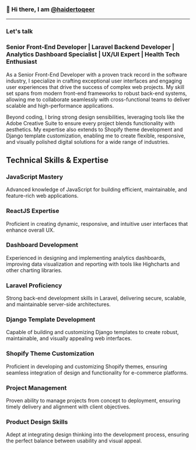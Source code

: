 ### 👋 Hi there, I am [@haidertoqeer](https://www.linkedin.com/in/haidertoqeer/) 
---
### Let's talk 


### Senior Front-End Developer | Laravel Backend Developer | Analytics Dashboard Specialist | UX/UI Expert | Health Tech Enthusiast

As a Senior Front-End Developer with a proven track record in the software industry, I specialize in crafting exceptional user interfaces and engaging user experiences that drive the success of complex web projects. My skill set spans from modern front-end frameworks to robust back-end systems, allowing me to collaborate seamlessly with cross-functional teams to deliver scalable and high-performance applications.

Beyond coding, I bring strong design sensibilities, leveraging tools like the Adobe Creative Suite to ensure every project blends functionality with aesthetics. My expertise also extends to Shopify theme development and Django template customization, enabling me to create flexible, responsive, and visually polished digital solutions for a wide range of industries.

## Technical Skills & Expertise
### JavaScript Mastery
Advanced knowledge of JavaScript for building efficient, maintainable, and feature-rich web applications.

### ReactJS Expertise
Proficient in creating dynamic, responsive, and intuitive user interfaces that enhance overall UX.

### Dashboard Development
Experienced in designing and implementing analytics dashboards, improving data visualization and reporting with tools like Highcharts and other charting libraries.

### Laravel Proficiency
Strong back-end development skills in Laravel, delivering secure, scalable, and maintainable server-side architectures.

### Django Template Development
Capable of building and customizing Django templates to create robust, maintainable, and visually appealing web interfaces.

### Shopify Theme Customization
Proficient in developing and customizing Shopify themes, ensuring seamless integration of design and functionality for e-commerce platforms.

### Project Management
Proven ability to manage projects from concept to deployment, ensuring timely delivery and alignment with client objectives.

### Product Design Skills
Adept at integrating design thinking into the development process, ensuring the perfect balance between usability and visual appeal.

